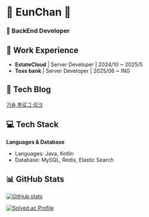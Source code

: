 # 🐸 EunChan 🐸
### 🏃 BackEnd Developer


## 💼 Work Experience
<!-- 여기에 회사 이력을 추가하세요 -->
- **EstateCloud** | Server Developer | 2024/10 ~ 2025/5
- **Toss bank** | Server Developer | 2025/06 ~ ING

## 📝 Tech Blog
[기술 블로그 링크](https://velog.io/@namhm23/posts)

## 💻 Tech Stack
**Languages & Database**
- Languages: Java, Kotlin
- Database: MySQL, Redis, Elastic Search


## 📊 GitHub Stats
[![GitHub stats](https://github-readme-stats.vercel.app/api?username=EunChanNam&show_icons=true&theme=onedark)](https://github.com/EunChanNam/github-readme-stats)

[![Solved.ac Profile](http://mazassumnida.wtf/api/v2/generate_badge?boj=namhm23)](https://solved.ac/namhm23)
